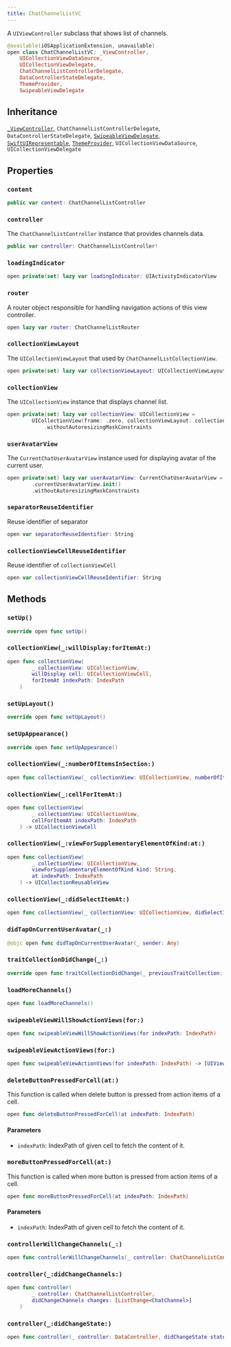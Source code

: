 ```yaml
---
title: ChatChannelListVC
---
```


A `UIViewController` subclass  that shows list of channels.

``` swift
@available(iOSApplicationExtension, unavailable)
open class ChatChannelListVC: _ViewController,
    UICollectionViewDataSource,
    UICollectionViewDelegate,
    ChatChannelListControllerDelegate,
    DataControllerStateDelegate,
    ThemeProvider,
    SwipeableViewDelegate 
```

## Inheritance

[`_ViewController`](../../common-views/_view-controller), `ChatChannelListControllerDelegate`, `DataControllerStateDelegate`, [`SwipeableViewDelegate`](../swipeable-view-delegate), [`SwiftUIRepresentable`](../../common-views/swift-ui-representable), [`ThemeProvider`](../../utils/theme-provider), `UICollectionViewDataSource`, `UICollectionViewDelegate`

## Properties

### `content`

``` swift
public var content: ChatChannelListController 
```

### `controller`

The `ChatChannelListController` instance that provides channels data.

``` swift
public var controller: ChatChannelListController!
```

### `loadingIndicator`

``` swift
open private(set) lazy var loadingIndicator: UIActivityIndicatorView 
```

### `router`

A router object responsible for handling navigation actions of this view controller.

``` swift
open lazy var router: ChatChannelListRouter 
```

### `collectionViewLayout`

The `UICollectionViewLayout` that used by `ChatChannelListCollectionView`.

``` swift
open private(set) lazy var collectionViewLayout: UICollectionViewLayout 
```

### `collectionView`

The `UICollectionView` instance that displays channel list.

``` swift
open private(set) lazy var collectionView: UICollectionView =
        UICollectionView(frame: .zero, collectionViewLayout: collectionViewLayout)
            .withoutAutoresizingMaskConstraints
```

### `userAvatarView`

The `CurrentChatUserAvatarView` instance used for displaying avatar of the current user.

``` swift
open private(set) lazy var userAvatarView: CurrentChatUserAvatarView = components
        .currentUserAvatarView.init()
        .withoutAutoresizingMaskConstraints
```

### `separatorReuseIdentifier`

Reuse identifier of separator

``` swift
open var separatorReuseIdentifier: String 
```

### `collectionViewCellReuseIdentifier`

Reuse identifier of `collectionViewCell`

``` swift
open var collectionViewCellReuseIdentifier: String 
```

## Methods

### `setUp()`

``` swift
override open func setUp() 
```

### `collectionView(_:willDisplay:forItemAt:)`

``` swift
open func collectionView(
        _ collectionView: UICollectionView,
        willDisplay cell: UICollectionViewCell,
        forItemAt indexPath: IndexPath
    ) 
```

### `setUpLayout()`

``` swift
override open func setUpLayout() 
```

### `setUpAppearance()`

``` swift
override open func setUpAppearance() 
```

### `collectionView(_:numberOfItemsInSection:)`

``` swift
open func collectionView(_ collectionView: UICollectionView, numberOfItemsInSection section: Int) -> Int 
```

### `collectionView(_:cellForItemAt:)`

``` swift
open func collectionView(
        _ collectionView: UICollectionView,
        cellForItemAt indexPath: IndexPath
    ) -> UICollectionViewCell 
```

### `collectionView(_:viewForSupplementaryElementOfKind:at:)`

``` swift
open func collectionView(
        _ collectionView: UICollectionView,
        viewForSupplementaryElementOfKind kind: String,
        at indexPath: IndexPath
    ) -> UICollectionReusableView 
```

### `collectionView(_:didSelectItemAt:)`

``` swift
open func collectionView(_ collectionView: UICollectionView, didSelectItemAt indexPath: IndexPath) 
```

### `didTapOnCurrentUserAvatar(_:)`

``` swift
@objc open func didTapOnCurrentUserAvatar(_ sender: Any) 
```

### `traitCollectionDidChange(_:)`

``` swift
override open func traitCollectionDidChange(_ previousTraitCollection: UITraitCollection?) 
```

### `loadMoreChannels()`

``` swift
open func loadMoreChannels() 
```

### `swipeableViewWillShowActionViews(for:)`

``` swift
open func swipeableViewWillShowActionViews(for indexPath: IndexPath) 
```

### `swipeableViewActionViews(for:)`

``` swift
open func swipeableViewActionViews(for indexPath: IndexPath) -> [UIView] 
```

### `deleteButtonPressedForCell(at:)`

This function is called when delete button is pressed from action items of a cell.

``` swift
open func deleteButtonPressedForCell(at indexPath: IndexPath) 
```

#### Parameters

  - `indexPath`: IndexPath of given cell to fetch the content of it.

### `moreButtonPressedForCell(at:)`

This function is called when more button is pressed from action items of a cell.

``` swift
open func moreButtonPressedForCell(at indexPath: IndexPath) 
```

#### Parameters

  - `indexPath`: IndexPath of given cell to fetch the content of it.

### `controllerWillChangeChannels(_:)`

``` swift
open func controllerWillChangeChannels(_ controller: ChatChannelListController) 
```

### `controller(_:didChangeChannels:)`

``` swift
open func controller(
        _ controller: ChatChannelListController,
        didChangeChannels changes: [ListChange<ChatChannel>]
    ) 
```

### `controller(_:didChangeState:)`

``` swift
open func controller(_ controller: DataController, didChangeState state: DataController.State) 
```
